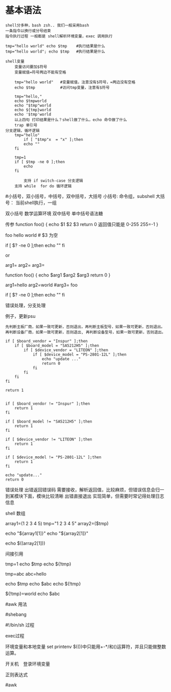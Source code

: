 # 基本语法
	shell分多种，bash zsh.. 我们一般采用bash
	一条指令以换行或分号结束
	指令执行过程 一般都是 shell解析环境变量，exec 调用执行

	tmp="hello world" echo $tmp    #执行结果是什么
	tmp="hello world"; echo $tmp   #执行结果是什么

	shell变量
		变量访问要加$符号
		变量赋值=符号两边不能有空格

		tmp="hello world"   #变量赋值，注意没有$符号，=两边没有空格
		echo $tmp           #访问tmp变量，注意有$符号

		tmp="hello,"
		echo $tmpworld   
		echo "$tmp"world 
		echo ${tmp}world 
		echo '$tmp'world
		以上四句 打印结果是什么？shell做了什么，echo 命令做了什么
		trap 单引号
	分支逻辑，循坏逻辑
		tmp="hello"
	        if [ "$tmp"x  = "x" ];then
			echo ""
		fi

		tmp=1
		if [ $tmp -ne 0 ];then
			echo 
		fi

	        支持 if switch-case 分支逻辑
		支持 while  for do 循环逻辑
#小括号，双小括号，中括号，双中括号，大括号
小括号:
	命令组，subshell
大括号：
	当前shell执行，一组

双小括号
	数学运算环境
双中括号
	单中括号语法糖


传参
function foo()
{
	echo $1 $2 $3
	return 0  返回值只能是 0-255 255=-1
}

foo hello world   # $3 为空

if [ $? -ne 0 ];then
	echo ""
fi

or

arg1=
arg2=
arg3=

function foo()
{
	echo $arg1 $arg2 $arg3
	return 0
}

arg1=hello
arg2=world
#arg3=
foo 

if [ $? -ne 0 ];then
	echo ""
fi

错误处理，分支处理

例子，更新psu

	先判断主板厂商，如果一致可更新，否则退出，再判断主板型号，如果一致可更新，否则退出。
	再判断设备厂商，如果一致可更新，否则退出, 再判断设备型号，如果一致可更新，否则退出。

	if [ $board_vendor = "Inspur" ];then
		if [ $board_model = "SA5212H5" ];then
			if [ $device_vendor = "LITEON" ];then
				if [ $device_model = "PS-2801-12L" ];then
					echo "update ..."
					return 0
				fi
			fi
		fi
	fi

	return 1


	if [ $board_vendor != "Inspur" ];then
		return 1
	fi

	if [ $board_model != "SA5212H5" ];then
		return 1
	fi

	if [ $device_vendor != "LITEON" ];then
		return 1
	fi

	if [ $device_model != "PS-2801-12L" ];then
		return 1
	fi

	echo "update..."
	return 0
	

错误处理
	出错返回错误码
		需要接收，解析返回值，比较麻烦，但错误信息会归一到某模块下面，模块比较清晰
	出错直接退出
		实现简单，但需要时常记得处理日志信息




shell 数组

array1=(1 2 3 4 5)
tmp="1 2 3 4 5"
array2=($tmp)


echo "${array1[1]}"
echo "${array2[1]}"

echo $((array2[1]))


间接引用

tmp=1
echo $tmp
echo ${!tmp}


tmp=abc
abc=hello

echo $tmp
echo $abc
echo ${!tmp}

${!tmp}=world
echo $abc


#awk 用法


#shebang 

#!/bin/sh   过程

exec过程

环境变量和本地变量
set printenv
$(())中只能用+-*/和()运算符，并且只能做整数运算。

开关机　登录环境变量

正则表达式

#awk
